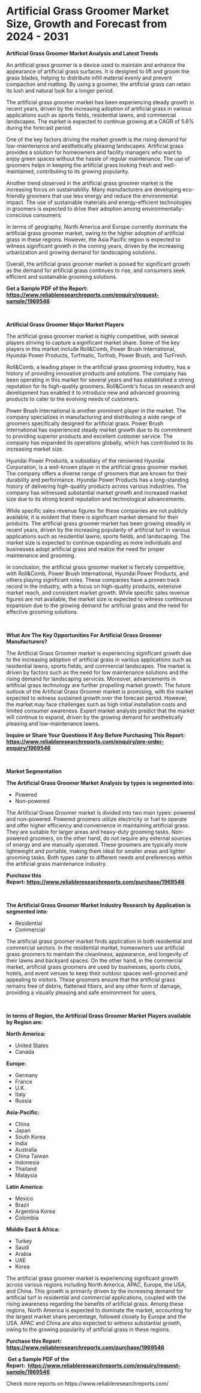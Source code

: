 <p><h1>Artificial Grass Groomer Market Size, Growth and Forecast from 2024 - 2031</h1></p><p><strong>Artificial Grass Groomer Market Analysis and Latest Trends</strong></p>
<p><p>An artificial grass groomer is a device used to maintain and enhance the appearance of artificial grass surfaces. It is designed to lift and groom the grass blades, helping to distribute infill material evenly and prevent compaction and matting. By using a groomer, the artificial grass can retain its lush and natural look for a longer period.</p><p>The artificial grass groomer market has been experiencing steady growth in recent years, driven by the increasing adoption of artificial grass in various applications such as sports fields, residential lawns, and commercial landscapes. The market is expected to continue growing at a CAGR of 5.6% during the forecast period.</p><p>One of the key factors driving the market growth is the rising demand for low-maintenance and aesthetically pleasing landscapes. Artificial grass provides a solution for homeowners and facility managers who want to enjoy green spaces without the hassle of regular maintenance. The use of groomers helps in keeping the artificial grass looking fresh and well-maintained, contributing to its growing popularity.</p><p>Another trend observed in the artificial grass groomer market is the increasing focus on sustainability. Many manufacturers are developing eco-friendly groomers that use less energy and reduce the environmental impact. The use of sustainable materials and energy-efficient technologies in groomers is expected to drive their adoption among environmentally-conscious consumers.</p><p>In terms of geography, North America and Europe currently dominate the artificial grass groomer market, owing to the higher adoption of artificial grass in these regions. However, the Asia Pacific region is expected to witness significant growth in the coming years, driven by the increasing urbanization and growing demand for landscaping solutions.</p><p>Overall, the artificial grass groomer market is poised for significant growth as the demand for artificial grass continues to rise, and consumers seek efficient and sustainable grooming solutions.</p></p>
<p><strong>Get a Sample PDF of the Report:&nbsp; <a href="https://www.reliableresearchreports.com/enquiry/request-sample/1969546">https://www.reliableresearchreports.com/enquiry/request-sample/1969546</a></strong></p>
<p>&nbsp;</p>
<p><strong>Artificial Grass Groomer Major Market Players</strong></p>
<p><p>The artificial grass groomer market is highly competitive, with several players striving to capture a significant market share. Some of the key players in this market include Roll&Comb, Power Brush International, Hyundai Power Products, Turfmatic, Turfrob, Power Brush, and TurFresh. </p><p>Roll&Comb, a leading player in the artificial grass grooming industry, has a history of providing innovative products and solutions. The company has been operating in this market for several years and has established a strong reputation for its high-quality groomers. Roll&Comb's focus on research and development has enabled it to introduce new and advanced grooming products to cater to the evolving needs of customers.</p><p>Power Brush International is another prominent player in the market. The company specializes in manufacturing and distributing a wide range of groomers specifically designed for artificial grass. Power Brush International has experienced steady market growth due to its commitment to providing superior products and excellent customer service. The company has expanded its operations globally, which has contributed to its increasing market size.</p><p>Hyundai Power Products, a subsidiary of the renowned Hyundai Corporation, is a well-known player in the artificial grass groomer market. The company offers a diverse range of groomers that are known for their durability and performance. Hyundai Power Products has a long-standing history of delivering high-quality products across various industries. The company has witnessed substantial market growth and increased market size due to its strong brand reputation and technological advancements.</p><p>While specific sales revenue figures for these companies are not publicly available, it is evident that there is significant market demand for their products. The artificial grass groomer market has been growing steadily in recent years, driven by the increasing popularity of artificial turf in various applications such as residential lawns, sports fields, and landscaping. The market size is expected to continue expanding as more individuals and businesses adopt artificial grass and realize the need for proper maintenance and grooming.</p><p>In conclusion, the artificial grass groomer market is fiercely competitive, with Roll&Comb, Power Brush International, Hyundai Power Products, and others playing significant roles. These companies have a proven track record in the industry, with a focus on high-quality products, extensive market reach, and consistent market growth. While specific sales revenue figures are not available, the market size is expected to witness continuous expansion due to the growing demand for artificial grass and the need for effective grooming solutions.</p></p>
<p>&nbsp;</p>
<p><strong>What Are The Key Opportunities For Artificial Grass Groomer Manufacturers?</strong></p>
<p><p>The Artificial Grass Groomer market is experiencing significant growth due to the increasing adoption of artificial grass in various applications such as residential lawns, sports fields, and commercial landscapes. The market is driven by factors such as the need for low maintenance solutions and the rising demand for landscaping services. Moreover, advancements in artificial grass technology are further propelling market growth. The future outlook of the Artificial Grass Groomer market is promising, with the market expected to witness sustained growth over the forecast period. However, the market may face challenges such as high initial installation costs and limited consumer awareness. Expert market analysts predict that the market will continue to expand, driven by the growing demand for aesthetically pleasing and low-maintenance lawns.</p></p>
<p><strong>Inquire or Share Your Questions If Any Before Purchasing This Report: <a href="https://www.reliableresearchreports.com/enquiry/pre-order-enquiry/1969546">https://www.reliableresearchreports.com/enquiry/pre-order-enquiry/1969546</a></strong></p>
<p>&nbsp;</p>
<p><strong>Market Segmentation</strong></p>
<p><strong>The Artificial Grass Groomer Market Analysis by types is segmented into:</strong></p>
<p><ul><li>Powered</li><li>Non-powered</li></ul></p>
<p><p>The Artificial Grass Groomer market is divided into two main types: powered and non-powered. Powered groomers utilize electricity or fuel to operate and offer higher efficiency and convenience in maintaining artificial grass. They are suitable for larger areas and heavy-duty grooming tasks. Non-powered groomers, on the other hand, do not require any external sources of energy and are manually operated. These groomers are typically more lightweight and portable, making them ideal for smaller areas and lighter grooming tasks. Both types cater to different needs and preferences within the artificial grass maintenance industry.</p></p>
<p><strong>Purchase this Report:&nbsp;<a href="https://www.reliableresearchreports.com/purchase/1969546">https://www.reliableresearchreports.com/purchase/1969546</a></strong></p>
<p>&nbsp;</p>
<p><strong>The Artificial Grass Groomer Market Industry Research by Application is segmented into:</strong></p>
<p><ul><li>Residential</li><li>Commercial</li></ul></p>
<p><p>The artificial grass groomer market finds application in both residential and commercial sectors. In the residential market, homeowners use artificial grass groomers to maintain the cleanliness, appearance, and longevity of their lawns and backyard spaces. On the other hand, in the commercial market, artificial grass groomers are used by businesses, sports clubs, hotels, and event venues to keep their outdoor spaces well-groomed and appealing to visitors. These groomers ensure that the artificial grass remains free of debris, flattened fibers, and any other form of damage, providing a visually pleasing and safe environment for users.</p></p>
<p>&nbsp;</p>
<p><strong>In terms of Region, the Artificial Grass Groomer Market Players available by Region are:</strong></p>
<p>
    <p> <strong> North America: </strong>
        <ul>
            <li>United States</li>
            <li>Canada</li>
        </ul>
        </p> 
    <p> <strong> Europe: </strong>
        <ul>
            <li>Germany</li>
            <li>France</li>
            <li>U.K.</li>
            <li>Italy</li>
            <li>Russia</li>
        </ul>
        </p> 
    <p> <strong> Asia-Pacific: </strong>
        <ul>
            <li>China</li>
            <li>Japan</li>
            <li>South Korea</li>
            <li>India</li>
            <li>Australia</li>
            <li>China Taiwan</li>
            <li>Indonesia</li>
            <li>Thailand</li>
            <li>Malaysia</li>
        </ul>
        </p> 
    <p> <strong> Latin America: </strong>
        <ul>
            <li>Mexico</li>
            <li>Brazil</li>
            <li>Argentina Korea</li>
            <li>Colombia</li>
        </ul>
        </p> 
    <p> <strong> Middle East & Africa: </strong>
        <ul>
            <li>Turkey</li>
            <li>Saudi</li>
            <li>Arabia</li>
            <li>UAE</li>
            <li>Korea</li>
        </ul>
    </p>
    </p>
<p><p>The artificial grass groomer market is experiencing significant growth across various regions including North America, APAC, Europe, the USA, and China. This growth is primarily driven by the increasing demand for artificial turf in residential and commercial applications, coupled with the rising awareness regarding the benefits of artificial grass. Among these regions, North America is expected to dominate the market, accounting for the largest market share percentage, followed closely by Europe and the USA. APAC and China are also expected to witness substantial growth, owing to the growing popularity of artificial grass in these regions.</p></p>
<p><strong>Purchase this Report: <a href="https://www.reliableresearchreports.com/purchase/1969546">https://www.reliableresearchreports.com/purchase/1969546</a></strong></p>
<p>&nbsp;<strong>Get a Sample PDF of the Report:&nbsp;&nbsp;<a href="https://www.reliableresearchreports.com/enquiry/request-sample/1969546">https://www.reliableresearchreports.com/enquiry/request-sample/1969546</a></strong></p>
<p><strong></strong></p>
<p>Check more reports on https://www.reliableresearchreports.com/</p>